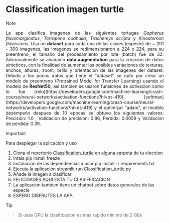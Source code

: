 # Classification imagen turtle

> [!NOTE]
> <div align="justify"> La app clasifica imagenes de las siguientes tortugas <i>Gopherus flavomarginatus</i>, <i>Terrapene coahuila</i>, <i>Trachemys scripta</i> y <i>Kinosternon flavescens</i>. Usa un <b>dataset</b> para cada una de las clases (especie) de ~ 201 - 300 imagenes, las imagenes se redimensionaron a 224 x 224, para su preentreno, el tamaño del procesamiento por lote (batch) fue de 32. Adicionalmente se añadadio <b>data augmentation</b> para la creacion de datos sinteticos, con la finalidad de aumentar las posibles variaciones de texturas, anchos, alturas, zoom, brillo y orientacion de las imagenes del dataset. Debido a los pocos datos que tiene el "dataset" se opto por crear un modelo de preentreno (Pretrained Model for Transfer Learning) usando el modelo de <b>ResNet50</b>, asi tambien se usaron funsiones de activacion como lo fue [relu](https://developers.google.com/machine-learning/crash-course/neural-networks/activation-functions?hl=es-419), [softmax](https://developers.google.com/machine-learning/crash-course/neural-networks/activation-functions?hl=es-419) y el optimizar "adam", el modelo desempeño despues de 10 epocas se obtuvo los siguientes valores: Precisión: 1.0 , Validacion de precisión: 0.86, Perdida: 0.0059 y Validacion de perdida: 0.39.

> [!IMPORTANT]  
>Para desplegar la aplicacion y uso
>  1. Clona el repertorio [Classification_turtle](https://github.com/Br1Rdz/Classification_turtle.git) en alguna carpeta de tu eleccion
>  2. Intala pip install freeze
>  3. Instalacion de las dependencias a usar pip install -r requirements.txt
>  4. Ejecuta la aplicación streamlit run Classification_turtle.py
>  5. Añade la imagen a clasificar
>  6. FELICIDADES AQUI ESTA TU CLASIFFICACION
>  7. La aplicacion tambien tiene un chatbot sobre datos generales de las especie
>  8. ESPERO DISFRUTES LA APP.

> [!TIP]
> > Si usas GPU la clasificacion es mas rapido minimo de 2 Gbs
